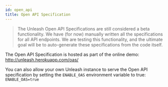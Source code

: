 ```yaml
---
id: open_api
title: Open API Specification
---
```


> The Unleash Open API Specifications are still considered a beta functionality. We have (for now) manually written all the specifications for all API endpoints. We are testing this functionality, and the ultimate goal will be to auto-generate these specifications from the code itself.

The Open API Specification is hosted as part of the online demo: http://unleash.herokuapp.com/oas/

You can also allow your own Unleash instance to serve the Open API specification by setting the `ENABLE_OAS` environment variable to true: `ENABLE_OAS=true`

